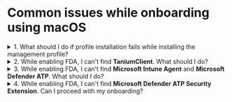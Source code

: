 # Common issues while onboarding using macOS

<details>
  <summary>1. What should I do if profile installation fails while installing the management profile?</summary>

<kbd>![profile-installation-failed](images/onboarding-for-macos/profile-installation-failed.png)</kbd>

1. Ensure that you have received an email confirming that the required licence has been assigned to you. If yes, proceed to step 2.
2. Go to the **Apple** menu > **System Preferences** > **Profiles**.
3. If **Management Profile** is already an existing profile, select it and remove it by clicking the minus icon at the lower-left corner.

</details>


<details>
  <summary>2. While enabling FDA, I can't find <b>TaniumClient</b>. What should I do?</summary>

  1. Open the **Terminal** application and run the command: ``sudo chmod 755 /Library/Tanium/TaniumClient``.
  2. Go to the **Apple** menu > **System Preferences** > **Security & Privacy**.
  3. Click the **Privacy** tab.
  4. From the side menu, choose **Full Disk Access**.
  5. Click the lock icon at the bottom and use your Touch ID or enter your password to unlock.
  6. Click the plus icon at the bottom.
  7. Go to **Macintosh HD** > **Library** > **TaniumClient** and select the application file **TaniumClient**.
  8. Ensure the checkbox beside **TaniumClient** is selected

</details>

<details>
<summary>3. While enabling FDA, I can't find <b>Microsoft Intune Agent</b> and <b>Microsoft Defender ATP</b>. What should I do?</summary>

1. Go to the **Apple** menu > **System Preferences** > **Security & Privacy**.
2. Click the **Privacy** tab.
3. From the side menu, choose **Full Disk Access**.
4. Click the lock icon at the bottom and use your Touch ID or enter your password to unlock.
5. Click the plus icon at the bottom and do the following as required:
  1. To add **Microsoft Intune Agent**, go to **Macintosh HD** >  **Library** > **Intune** and choose **Microsoft Intune Agent** and click **Open**.
  2. To add **Microsoft Defender ATP**, go to **Application** > select **Microsoft Defender ATP** and click **Open**.
</details>

<details>

<summary>4. While enabling FDA, I can't find <b>Microsoft Defender ATP Security Extension</b>. Can I proceed with my onboarding?</summary>

Yes, you may proceed with your SEED onboarding and the Microsoft Defender ATP Security Extension should be available within four hours time. If it is still not available after four hours, please contact gcc2.0_support@tech.gov.sg as it is required to ensure the completeness of your onboarding.

</details>

